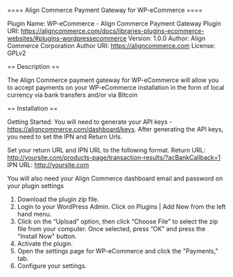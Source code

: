 ==== Align Commerce Payment Gateway for WP-eCommerce ====

Plugin Name: WP-eCommerce - Align Commerce Payment Gateway
Plugin URI: https://aligncommerce.com/docs/libraries-plugins-ecommerce-websites/#plugins-wordpressecommerce
Version: 1.0.0
Author: Align Commerce Corporation
Author URI: https://aligncommerce.com
License: GPLv2

== Description ==

The Align Commerce payment gateway for WP-eCommerce will allow you to accept payments on your WP-eCommerce installation in the form of local currency via bank transfers and/or via Bitcoin

== Installation ==

Getting Started:
You will need to generate your API keys - https://aligncommerce.com/dashboard/keys.
After generating the API keys, you need to set the IPN and Return Urls.

Set your return URL and IPN URL to the following format. 
Return URL: http://yoursite.com/products-page/transaction-results/?acBankCallback=1
IPN URL: http://yoursite.com

You will also need your Align Commerce dashboard email and password on your plugin settings

1. Download the plugin zip file.
2. Login to your WordPress Admin. Click on Plugins | Add New from the left hand menu.
3. Click on the “Upload” option, then click “Choose File” to select the zip file from your computer. Once selected, press “OK” and press the "Install Now" button.
4. Activate the plugin.
5. Open the settings page for WP-eCommerce and click the "Payments," tab.
6. Configure your settings.
